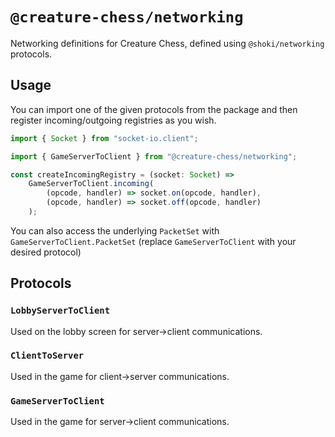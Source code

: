 # `@creature-chess/networking`

Networking definitions for Creature Chess, defined using `@shoki/networking` protocols.

## Usage

You can import one of the given protocols from the package and then register incoming/outgoing registries as you wish.

```ts
import { Socket } from "socket-io.client";

import { GameServerToClient } from "@creature-chess/networking";

const createIncomingRegistry = (socket: Socket) =>
	GameServerToClient.incoming(
		(opcode, handler) => socket.on(opcode, handler),
		(opcode, handler) => socket.off(opcode, handler)
	);
```

You can also access the underlying `PacketSet` with `GameServerToClient.PacketSet` (replace `GameServerToClient` with your desired protocol)

## Protocols

### `LobbyServerToClient`

Used on the lobby screen for server->client communications.

### `ClientToServer`

Used in the game for client->server communications.

### `GameServerToClient`

Used in the game for server->client communications.
